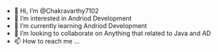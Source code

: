 - 👋 Hi, I’m @Chakravarthy7102
- 👀 I’m interested in Andriod Development
- 🌱 I’m currently learning Andriod Development
- 💞️ I’m looking to collaborate on Anything that related to Java and AD
- 📫 How to reach me ...

<!---
Chakravarthy7102/Chakravarthy7102 is a ✨ special ✨ repository because its `README.md` (this file) appears on your GitHub profile.
You can click the Preview link to take a look at your changes.
--->
